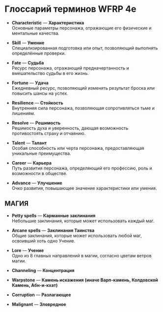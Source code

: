 # Глоссарий терминов WFRP 4e

- **Characteristic** — **Характеристика**  
  Основные параметры персонажа, отражающие его физические и ментальные качества.

- **Skill** — **Умение**  
  Специализированная подготовка или опыт, позволяющий выполнять определённые проверки.

- **Fate** — **Судьба**  
  Ресурс персонажа, отражающий предначертанность и вмешательство судьбы в его жизнь.

- **Fortune** — **Удача**  
  Ежедневный ресурс, позволяющий изменять результат броска или повысить шансы на успех.

- **Resilience** — **Стойкость**  
  Внутренняя сила персонажа, позволяющая сопротивляться тьме и лишениям.

- **Resolve** — **Решимость**  
  Решимость духа и уверенность, дающая возможность противостоять страху и отчаянию.

- **Talent** — **Талант**  
  Особая способность или черта персонажа, предоставляющая уникальные преимущества.

- **Career** — **Карьера**  
  Путь развития персонажа, определяющий его профессию, роль и возможности в обществе.

- **Advance** — **Улучшение**  
  Очко развития, повышающее значение характеристики или умения.

## МАГИЯ
- **Petty spells** — **Карманные заклинания**  
  Небольшие заклинания, которые может использовать каждый маг.

- **Arcane spells** — **Заклинания Таинства**  
  Общие заклинания, которые может использовать любой маг, освоивший хоть одно Учение.

- **Lore** — **Учение**  
  Одно из 8 главных направлений в магии, согласно цветам ветров магии.
  
- **Channeling** — **Концентрация**  
  
- **Warpstone** — **Камень искажения (иначе Варп-камень, Колдовской Камень, Абн-и-кхат)**
- **Corruption** — **Разлагающее**
- **Malignant** — **Зловредное**
